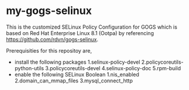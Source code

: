 # my-gogs-selinux


This is the customized SELinux Policy Configuration for GOGS which is based on Red Hat Enterprise Linux 8.1 (Ootpa) by referencing https://github.com/rdvn/gogs-selinux. 

Prerequisities for this repositoy are,
 - install the following packages
   1.selinux-policy-devel 2.policycoreutils-python-utils 3.policycoreutils-devel 4.selinux-policy-doc 5.rpm-build 
 - enable the following SELinux Boolean
   1.nis_enabled 2.domain_can_mmap_files 3.mysql_connect_http 
 
 
